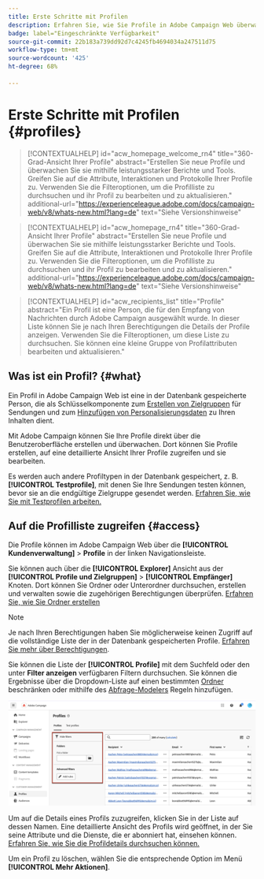 ```yaml
---
title: Erste Schritte mit Profilen
description: Erfahren Sie, wie Sie Profile in Adobe Campaign Web überwachen und verwalten können.
badge: label="Eingeschränkte Verfügbarkeit"
source-git-commit: 22b183a739dd92d7c4245fb4694034a247511d75
workflow-type: tm+mt
source-wordcount: '425'
ht-degree: 68%

---
```


# Erste Schritte mit Profilen {#profiles}

>[!CONTEXTUALHELP]
>id="acw_homepage_welcome_rn4"
>title="360-Grad-Ansicht Ihrer Profile"
>abstract="Erstellen Sie neue Profile und überwachen Sie sie mithilfe leistungsstarker Berichte und Tools. Greifen Sie auf die Attribute, Interaktionen und Protokolle Ihrer Profile zu. Verwenden Sie die Filteroptionen, um die Profilliste zu durchsuchen und ihr Profil zu bearbeiten und zu aktualisieren."
>additional-url="https://experienceleague.adobe.com/docs/campaign-web/v8/whats-new.html?lang=de" text="Siehe Versionshinweise"

<!--TO REMOVE BELOW-->
>[!CONTEXTUALHELP]
>id="acw_homepage_rn4"
>title="360-Grad-Ansicht Ihrer Profile"
>abstract="Erstellen Sie neue Profile und überwachen Sie sie mithilfe leistungsstarker Berichte und Tools. Greifen Sie auf die Attribute, Interaktionen und Protokolle Ihrer Profile zu. Verwenden Sie die Filteroptionen, um die Profilliste zu durchsuchen und ihr Profil zu bearbeiten und zu aktualisieren."
>additional-url="https://experienceleague.adobe.com/docs/campaign-web/v8/whats-new.html?lang=de" text="Siehe Versionshinweise"

<!--TO REMOVE ABOVE-->

>[!CONTEXTUALHELP]
>id="acw_recipients_list"
>title="Profile"
>abstract="Ein Profil ist eine Person, die für den Empfang von Nachrichten durch Adobe Campaign ausgewählt wurde. In dieser Liste können Sie je nach Ihren Berechtigungen die Details der Profile anzeigen. Verwenden Sie die Filteroptionen, um diese Liste zu durchsuchen. Sie können eine kleine Gruppe von Profilattributen bearbeiten und aktualisieren."

## Was ist ein Profil? {#what}

Ein Profil in Adobe Campaign Web ist eine in der Datenbank gespeicherte Person, die als Schlüsselkomponente zum [Erstellen von Zielgruppen](create-audience.md) für Sendungen und zum [Hinzufügen von Personalisierungsdaten](../personalization/personalize.md) zu Ihren Inhalten dient.

Mit Adobe Campaign können Sie Ihre Profile direkt über die Benutzeroberfläche erstellen und überwachen. Dort können Sie Profile erstellen, auf eine detaillierte Ansicht Ihrer Profile zugreifen und sie bearbeiten.

Es werden auch andere Profiltypen in der Datenbank gespeichert, z. B. **[!UICONTROL Testprofile]**, mit denen Sie Ihre Sendungen testen können, bevor sie an die endgültige Zielgruppe gesendet werden. [Erfahren Sie, wie Sie mit Testprofilen arbeiten.](test-profiles.md)

## Auf die Profilliste zugreifen {#access}

Die Profile können im Adobe Campaign Web über die **[!UICONTROL Kundenverwaltung]** > **Profile** in der linken Navigationsleiste.

Sie können auch über die **[!UICONTROL Explorer]** Ansicht aus der **[!UICONTROL Profile und Zielgruppen]** > **[!UICONTROL Empfänger]** Knoten. Dort können Sie Ordner oder Unterordner durchsuchen, erstellen und verwalten sowie die zugehörigen Berechtigungen überprüfen. [Erfahren Sie, wie Sie Ordner erstellen](../get-started/permissions.md#folders)

>[!NOTE]
>
>Je nach Ihren Berechtigungen haben Sie möglicherweise keinen Zugriff auf die vollständige Liste der in der Datenbank gespeicherten Profile. [Erfahren Sie mehr über Berechtigungen](../get-started/permissions.md).

Sie können die Liste der **[!UICONTROL Profile]** mit dem Suchfeld oder den unter **Filter anzeigen** verfügbaren Filtern durchsuchen. Sie können die Ergebnisse über die Dropdown-Liste auf einen bestimmten [Ordner](../get-started/permissions.md#folders) beschränken oder mithilfe des [Abfrage-Modelers](../query/query-modeler-overview.md) Regeln hinzufügen.

![](assets/profiles-list-filters.png)

Um auf die Details eines Profils zuzugreifen, klicken Sie in der Liste auf dessen Namen. Eine detaillierte Ansicht des Profils wird geöffnet, in der Sie seine Attribute und die Dienste, die er abonniert hat, einsehen können. [Erfahren Sie, wie Sie die Profildetails durchsuchen können.](create-profile.md)

Um ein Profil zu löschen, wählen Sie die entsprechende Option im Menü **[!UICONTROL Mehr Aktionen]**.

